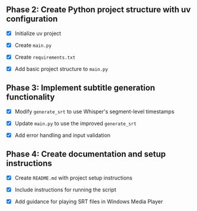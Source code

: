 ## Phase 2: Create Python project structure with uv configuration

- [x] Initialize uv project
- [x] Create `main.py`
- [x] Create `requirements.txt`
- [x] Add basic project structure to `main.py`




## Phase 3: Implement subtitle generation functionality

- [x] Modify `generate_srt` to use Whisper's segment-level timestamps
- [x] Update `main.py` to use the improved `generate_srt`
- [x] Add error handling and input validation




## Phase 4: Create documentation and setup instructions

- [x] Create `README.md` with project setup instructions
- [x] Include instructions for running the script
- [x] Add guidance for playing SRT files in Windows Media Player


